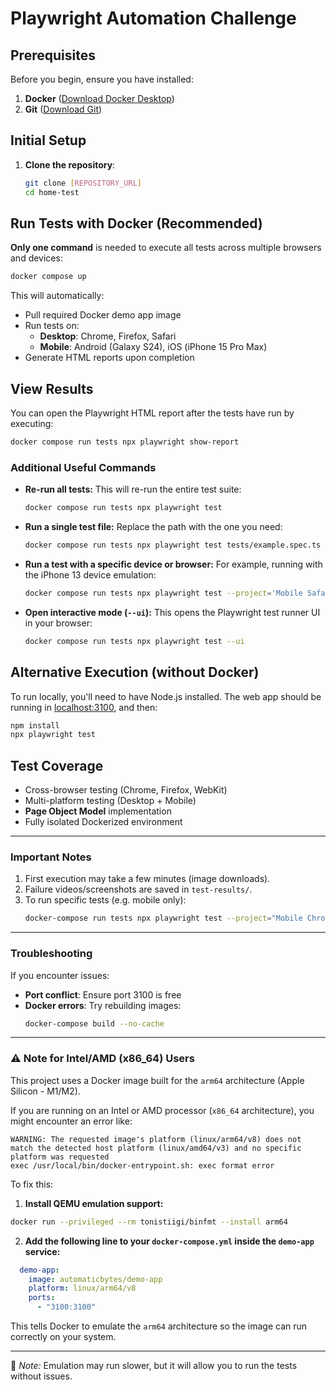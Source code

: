 # Playwright Automation Challenge

## Prerequisites
Before you begin, ensure you have installed:
1. **Docker** ([Download Docker Desktop](https://www.docker.com/products/docker-desktop))
2. **Git** ([Download Git](https://git-scm.com/downloads))

## Initial Setup
1. **Clone the repository**:
   ```bash
   git clone [REPOSITORY_URL]
   cd home-test
   ```

## Run Tests with Docker (Recommended)
**Only one command** is needed to execute all tests across multiple browsers and devices:
```bash
docker compose up
```
This will automatically:
- Pull required Docker demo app image
- Run tests on:
  - **Desktop**: Chrome, Firefox, Safari
  - **Mobile**: Android (Galaxy S24), iOS (iPhone 15 Pro Max)
- Generate HTML reports upon completion

## View Results

You can open the Playwright HTML report after the tests have run by executing:

```bash
docker compose run tests npx playwright show-report
```

### Additional Useful Commands

* **Re-run all tests:**
  This will re-run the entire test suite:

  ```bash
  docker compose run tests npx playwright test
  ```

* **Run a single test file:**
  Replace the path with the one you need:

  ```bash
  docker compose run tests npx playwright test tests/example.spec.ts
  ```

* **Run a test with a specific device or browser:**
  For example, running with the iPhone 13 device emulation:

  ```bash
  docker compose run tests npx playwright test --project='Mobile Safari'
  ```

* **Open interactive mode (`--ui`):**
  This opens the Playwright test runner UI in your browser:

  ```bash
  docker compose run tests npx playwright test --ui
  ```

## Alternative Execution (without Docker)
To run locally, you'll need to have Node.js installed. The web app should be running in [localhost:3100](http://localhost:3100), and then:

```bash
npm install
npx playwright test
```

## Test Coverage
- Cross-browser testing (Chrome, Firefox, WebKit)
- Multi-platform testing (Desktop + Mobile)
- **Page Object Model** implementation
- Fully isolated Dockerized environment

---

### Important Notes
1. First execution may take a few minutes (image downloads).
2. Failure videos/screenshots are saved in `test-results/`.
3. To run specific tests (e.g. mobile only):
   ```bash
   docker-compose run tests npx playwright test --project="Mobile Chrome"
   ```

---

### Troubleshooting
If you encounter issues:
- **Port conflict**: Ensure port 3100 is free
- **Docker errors**: Try rebuilding images:
  ```bash
  docker-compose build --no-cache
  ```

---

### ⚠️ Note for Intel/AMD (x86\_64) Users

This project uses a Docker image built for the `arm64` architecture (Apple Silicon - M1/M2).

If you are running on an Intel or AMD processor (`x86_64` architecture), you might encounter an error like:

```
WARNING: The requested image's platform (linux/arm64/v8) does not match the detected host platform (linux/amd64/v3) and no specific platform was requested
exec /usr/local/bin/docker-entrypoint.sh: exec format error
```

To fix this:

1. **Install QEMU emulation support:**

```bash
docker run --privileged --rm tonistiigi/binfmt --install arm64
```

2. **Add the following line to your `docker-compose.yml` inside the `demo-app` service:**

```yaml
  demo-app:
    image: automaticbytes/demo-app
    platform: linux/arm64/v8
    ports:
      - "3100:3100"
```

This tells Docker to emulate the `arm64` architecture so the image can run correctly on your system.

---

📝 *Note:* Emulation may run slower, but it will allow you to run the tests without issues.